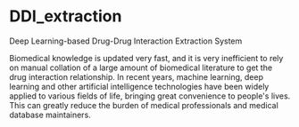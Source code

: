 # DDI_extraction
Deep Learning-based Drug-Drug Interaction Extraction System

Biomedical knowledge is updated very fast, and it is very inefficient to rely on manual collation of a large amount of biomedical literature to get the drug interaction relationship.
In recent years, machine learning, deep learning and other artificial intelligence technologies have been widely applied to various fields of life, bringing great convenience to people's lives. This can greatly reduce the burden of medical professionals and medical database maintainers.

